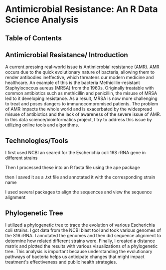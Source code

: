 # Antimicrobial Resistance: An R Data Science Analysis

## Table of Contents

## Antimicrobial Resistance/ Introduction

A current pressing real-world issue is Antimicrobial resistance (AMR). AMR occurs due to the quick evolutionary nature of bacteria, allowing them to render antibodies ineffective, which threatens our modern medicine and healthcare. An example of this is the bacteria Methicillin-resistant Staphylococcus aureus (MRSA) from the 1960s. Originally treatable with common antibiotics such as methicillin and penicillin, the misuse of MRSA led to it developing resistance. As a result, MRSA is now more challenging to treat and poses dangers to immunocompromised patients. The problem of AMR impacts the whole world and is exacerbated by the widespread misuse of antibiotics and the lack of awareness of the severe issue of AMR. In this data science/bioinformatics project, I try to address this issue by utilizing online tools and algorithms. 

## Technologies/Tools

I first used NCBI an seared for the Escherichia coli 16S rRNA gene in different strains

Then I processed these into an R fasta file using the ape package

then I saved it as a .txt file and annotated it with the corresponding strain name

I used several packages to align the sequences and view the sequence alignment

## Phylogenetic Tree
I utilized a phylogenetic tree to trace the evolution of various Escherichia coli strains. I got data from the NCBI blast tool and took various genomes of the S16 rRNA. I annotated the genomes and then did sequence alignment to determine how related different strains were. Finally, I created a distance matrix and plotted the results with various visualizations of a phylogenetic tree. This analysis is important because understanding the evolutionary pathways of bacteria helps us anticipate changes that might impact treatment's effectiveness and public health strategies.

